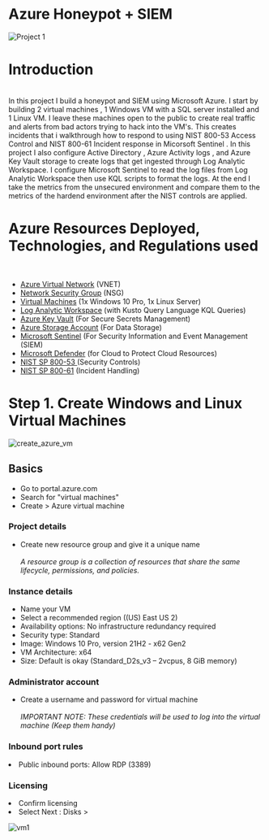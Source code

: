# Azure Honeypot + SIEM
![Project 1](https://github.com/hendo87/Azure-Honeypot-SIEM/assets/95535877/2d43475d-b02f-4025-a0be-13c62ccb0f63)

# Introduction
<br>
In this project I build a honeypot and SIEM using Microsoft Azure. I start by building 2 virtual machines , 1 Windows VM with a SQL server installed and 1 Linux VM. I leave these machines open to the public to create real traffic and alerts from bad actors trying to hack into the VM's. This creates incidents that i walkthrough how to respond to using NIST 800-53 Access Control and NIST 800-61 Incident response in Micorsoft Sentinel . In this project I also configure Active Directory , Azure Activity logs , and Azure Key Vault storage to create logs that get ingested through Log Analytic Workspace. I configure Microsoft Sentinel to read the log files from Log Analytic Workspace then use KQL scripts to format the logs. At the end I take the metrics from the unsecured environment and compare them to the metrics of the hardend environment after the NIST controls are applied.

# Azure Resources Deployed, Technologies, and Regulations used
<br>
<ul>
  
<li><a href="https://learn.microsoft.com/en-us/azure/virtual-network/virtual-networks-overview">Azure Virtual Network</a> (VNET)</li>
<li><a href="https://learn.microsoft.com/en-us/azure/virtual-network/network-security-groups-overview">Network Security Group</a> (NSG)</li>
<li><a href="https://learn.microsoft.com/en-us/azure/virtual-machines/overview">Virtual Machines</a> (1x Windows 10 Pro, 1x Linux Server)</li>
<li><a href="https://learn.microsoft.com/en-us/azure/azure-monitor/logs/log-analytics-workspace-overview">Log Analytic Workspace</a> (with Kusto Query Language KQL Queries)</li>
<li><a href="https://learn.microsoft.com/en-us/azure/key-vault/general/basic-concepts">Azure Key Vault</a> (For Secure Secrets Management)</li>
<li><a href="https://learn.microsoft.com/en-us/azure/storage/common/storage-account-overview">Azure Storage Account</a> (For Data Storage)</li>
<li><a href="https://learn.microsoft.com/en-us/azure/sentinel/overview?tabs=azure-portal">Microsoft Sentinel</a> (For Security Information and Event Management (SIEM)</li>
<li><a href="https://learn.microsoft.com/en-us/azure/defender-for-cloud/defender-for-cloud-introduction">Microsoft Defender</a> (for Cloud to Protect Cloud Resources)</li>
<li><a href="https://csrc.nist.gov/pubs/sp/800/53/r5/upd1/final">NIST SP 800-53 </a> (Security Controls)</li>
<li><a href="https://www.nist.gov/privacy-framework/nist-sp-800-61">NIST SP 800-61</a> (Incident Handling)</li>
</ul>

# Step 1. Create Windows and Linux Virtual Machines
![create_azure_vm](https://github.com/hendo87/Azure-Honeypot-SIEM/assets/95535877/f0f9b5bc-aa29-4b7b-a8f1-ee43a3d73a66)

## Basics
<ul><li>Go to portal.azure.com</li>
<li>Search for "virtual machines"</li>
<li>Create > Azure virtual machine</li>
</ul>


### Project details
<ul><li>Create new resource group and give it a unique name </li>
<br>
<i>A resource group is a collection of resources that share the same lifecycle, permissions, and policies.</i>
</ul>

### Instance details
<ul><li>Name your VM </li>
<li>Select a recommended region ((US) East US 2)</li>
<li>Availability options: No infrastructure redundancy required</li>
<li>Security type: Standard</li>
<li>Image: Windows 10 Pro, version 21H2 - x62 Gen2</li>
<li>VM Architecture: x64</li>
<li>Size: Default is okay (Standard_D2s_v3 – 2vcpus, 8 GiB memory)</li>
</ul>

### Administrator account
<ul><li>Create a username and password for virtual machine</li>
<br>
  <i>IMPORTANT NOTE: These credentials will be used to log into the virtual machine (Keep them handy)</i>
</ul>

### Inbound port rules
<li>Public inbound ports: Allow RDP (3389)</li>

### Licensing
<li>Confirm licensing</li>
<li>Select Next : Disks ></li>

![vm1](https://github.com/hendo87/Azure-Honeypot-SIEM/assets/95535877/fe7bfe28-f96e-47cb-8596-a03231b01eb5)
